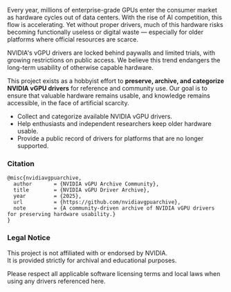 Every year, millions of enterprise-grade GPUs enter the consumer market as hardware cycles out of data centers. With the rise of AI competition, this flow is accelerating. Yet without proper drivers, much of this hardware risks becoming functionally useless or digital waste — especially for older platforms where official resources are scarce.

NVIDIA's vGPU drivers are locked behind paywalls and limited trials, with growing restrictions on public access. We believe this trend endangers the long-term usability of otherwise capable hardware.

This project exists as a hobbyist effort to **preserve, archive, and categorize NVIDIA vGPU drivers** for reference and community use. Our goal is to ensure that valuable hardware remains usable, and knowledge remains accessible, in the face of artificial scarcity.

- Collect and categorize available NVIDIA vGPU drivers.
- Help enthusiasts and independent researchers keep older hardware usable.
- Provide a public record of drivers for platforms that are no longer supported.

### Citation 

```bibtext
@misc{nvidiavgpuarchive,
  author       = {NVIDIA vGPU Archive Community},
  title        = {NVIDIA vGPU Driver Archive},
  year         = {2025},
  url          = {https://github.com/nvidiavgpuarchive},
  note         = {A community-driven archive of NVIDIA vGPU drivers for preserving hardware usability.}
}
```

### Legal Notice

This project is not affiliated with or endorsed by NVIDIA.  
It is provided strictly for archival and educational purposes.

Please respect all applicable software licensing terms and local laws when using any drivers referenced here.


